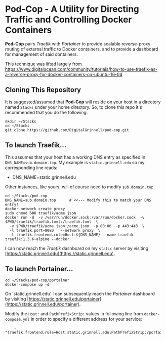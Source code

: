 # Pod-Cop - A Utility for Directing Traffic and Controlling Docker Containers

**Pod-Cop** pairs *Traefik* with *Portainer* to provide scalable reverse-proxy routing of external traffic 
to Docker containers, and to provide a dashboard for management of said containers.

This technique was lifted largely from https://www.digitalocean.com/community/tutorials/how-to-use-traefik-as-a-reverse-proxy-for-docker-containers-on-ubuntu-16-04

## Cloning This Repository

It is suggested/assumed that **Pod-Cop** will reside on your host in a directory named `Stacks` under your home directory.  So, to clone this repo it's recommended that you do the following:

```
mkdir ~/Stacks
cd ~/Stacks
git clone https://github.com/DigitalGrinnell/pod-cop.git
```

## To launch Traefik... 

This assumes that your host has a working DNS entry as specified in `DNS_NAME=sub.domain.top`.  My example is `static.grinnell.edu` so my corresponding line reads:  

  - DNS_NAME=static.grinnell.edu
  
Other instances, like yours, will of course need to modify `sub.domain.top`.

```
cd ~/Stacks/pod-cop
DNS_NAME=sub.domain.top      # <<--- Modify this to match your DNS entry!
docker network create proxy
sudo chmod 600 traefik/acme.json
docker run -d  -v /var/run/docker.sock:/var/run/docker.sock  -v $PWD/traefik/traefik.toml:/traefik.toml  \
  -v $PWD/traefik/acme.json:/acme.json  -p 80:80  -p 443:443  \
  -l traefik.port=8080   --network proxy  \
  -l traefik.frontend.rule=Host:${DNS_NAME} --name traefik  traefik:1.3.6-alpine --docker
```
I can now reach the *Traefik* dashboard on my `static` server by visiting [https://static.grinnell.edu](https://static.grinnell.edu).


## To launch Portainer...

```
cd ~/Stacks/pod-cop/portainer
docker-compose up -d
```
On 'static.grinnell.edu` I can subsequently reach the *Portainer* dashboard by visiting [https://static.grinnell.edu/portainer](https://static.grinnell.edu/portainer).

Modify the `Host:` and `PathPrefixStrip:` values in following line from `docker-compose.yml` in order to specify a different address for your service:

        - "traefik.frontend.rule=Host:static.grinnell.edu;PathPrefixStrip:/portainer"

